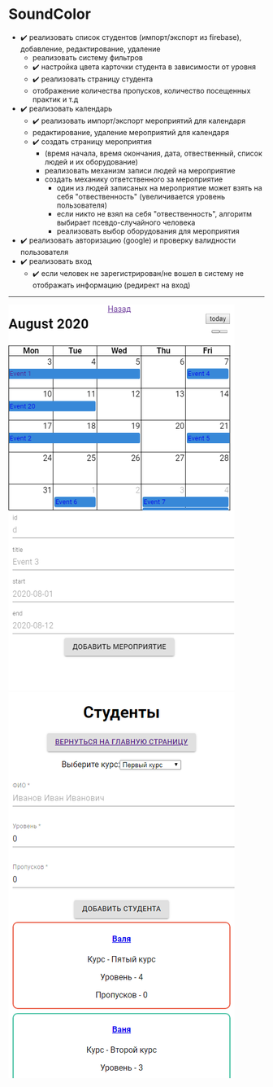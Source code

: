 # SoundColor
- ✔️ реализовать список студентов (импорт/экспорт из firebase), добавление, редактирование, удаление
	- реализовать систему фильтров
	- ✔️ настройка цвета карточки студента в зависимости от уровня 
	- ✔️ реализовать страницу студента
	- отображение количества пропусков, количество посещенных практик и т.д
- ✔️ реализовать календарь 
	- ✔️ реализовать импорт/экспорт мероприятий для календаря
	- редактирование, удаление мероприятий для календаря
	- ✔️ создать страницу мероприятия 
		- (время начала, время окончания, дата, отвественный, список людей и их оборудование)
		- реализовать механизм записи людей	на мероприятие
		- создать механику ответственного за мероприятие 
			- один из людей записаных на мероприятие может взять на себя "отвественность" (увеличивается уровень пользователя)
			- если никто не взял на себя "отвественность", алгоритм выбирает псевдо-случайного человека
			- реализовать выбор оборудования для мероприятия
- ✔️ реализовать авторизацию (google) и проверку валидности пользователя 
- ✔️ реализовать вход 
	- ✔️ если человек не зарегистрирован/не вошел в систему не отображать информацию (редирект на вход) 
---
![1](public/1.png)
![2](public/2.png)
